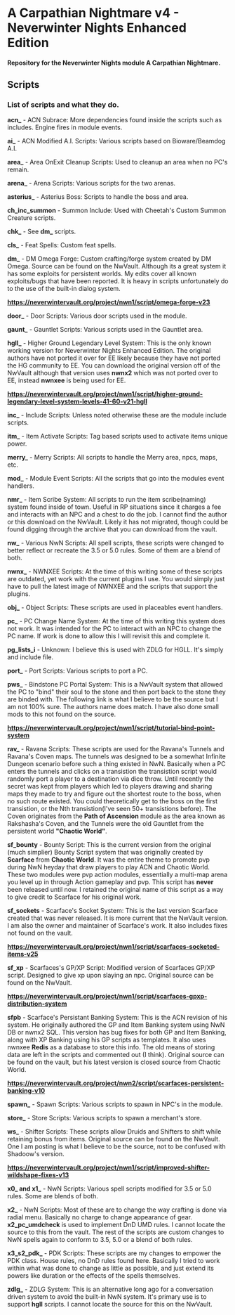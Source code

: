 # A Carpathian Nightmare v4 - Neverwinter Nights Enhanced Edition

#### Repository for the Neverwinter Nights module A Carpathian Nightmare.

## Scripts
### List of scripts and what they do.


**acn_** - ACN Subrace: More dependencies found inside the scripts such as includes.  Engine fires in module events.

**ai_** - ACN Modified A.I. Scripts: Various scripts based on Bioware/Beamdog A.I.

**area_** - Area OnExit Cleanup Scripts:  Used to cleanup an area when no PC's remain.

**arena_** - Arena Scripts:  Various scripts for the two arenas.

**asterius_** - Asterius Boss:  Scripts to handle the boss and area.

**ch_inc_summon** - Summon Include:  Used with Cheetah's Custom Summon Creature scripts.

**chk_** - See **dm_** scripts.

**cls_** - Feat Spells:  Custom feat spells.

**dm_** - DM Omega Forge:  Custom crafting/forge system created by DM Omega.  Source can be found on the NwVault.  Although its a great system it has some exploits for persistent worlds.  My edits cover all known exploits/bugs that have been reported.  It is heavy in scripts unfortunately do to the use of the built-in dialog system.

**https://neverwintervault.org/project/nwn1/script/omega-forge-v23**

**door_** - Door Scripts:  Various door scripts used in the module.

**gaunt_** - Gauntlet Scripts:  Various scripts used in the Gauntlet area.

**hgll_** - Higher Ground Legendary Level System:  This is the only known working version for Neverwinter Nights Enhanced Edition.  The original authors have not ported it over for EE likely because they have not ported the HG community to EE.  You can download the original version off of the NwVault although that version uses **nwnx2** which was not ported over to EE, instead **nwnxee** is being used for EE.

**https://neverwintervault.org/project/nwn1/script/higher-ground-legendary-level-system-levels-41-60-v21-hgll**

**inc_** - Include Scripts:  Unless noted otherwise these are the module include scripts.

**itm_** - Item Activate Scripts:  Tag based scripts used to activate items unique power.

**merry_** - Merry Scripts:  All scripts to handle the Merry area, npcs, maps, etc.

**mod_** - Module Event Scripts:  All the scripts that go into the modules event handlers.

**nmr_** - Item Scribe System:  All scripts to run the item scribe(naming) system found inside of town.  Useful in RP situations since it charges a fee and interacts with an NPC and a chest to do the job.  I cannot find the author or this download on the NwVault.  Likely it has not migrated, though could be found digging through the archive that you can download from the vault.

**nw_** - Various NwN Scripts:  All spell scripts, these scripts were changed to better reflect or recreate the 3.5 or 5.0 rules.  Some of them are a blend of both.

**nwnx_** - NWNXEE Scripts:  At the time of this writing some of these scripts are outdated, yet work with the current plugins I use.  You would simply just have to pull the latest image of NWNXEE and the scripts that support the plugins.

**obj_** - Object Scripts:  These scripts are used in placeables event handlers.

**pc_** - PC Change Name System:  At the time of this writing this system does not work.  It was intended for the PC to interact with an NPC to change the PC name.  If work is done to allow this I will revisit this and complete it.

**pg_lists_i** - Unknown:  I believe this is used with ZDLG for HGLL.  It's simply and include file.

**port_** - Port Scripts:  Various scripts to port a PC.

**pws_** - Bindstone PC Portal System:  This is a NwVault system that allowed the PC to "bind" their soul to the stone and then port back to the stone they are binded with.  The following link is what I believe to be the source but I am not 100% sure.  The authors name does match.  I have also done small mods to this not found on the source.

**https://neverwintervault.org/project/nwn1/script/tutorial-bind-point-system**

**rav_** - Ravana Scripts:  These scripts are used for the Ravana's Tunnels and Ravana's Coven maps.  The tunnels was designed to be a somewhat Infinite Dungeon scenario before such a thing existed in NwN.  Basically when a PC enters the tunnels and clicks on a transistion the transistion script would randomly port a player to a destination via dice throw.  Until recently the secret was kept from players which led to players drawing and sharing maps they made to try and figure out the shortest route to the boss, when no such route existed.  You could theoretically get to the boss on the first transistion, or the Nth transistion(I've seen 50+ transistions before).  The Coven originates from the **Path of Ascension** module as the area known as Rakshasha's Coven, and the Tunnels were the old Gauntlet from the persistent world **"Chaotic World"**.

**sf_bounty** - Bounty Script:  This is the current version from the original (much simplier) Bounty Script system that was originally created by **Scarface** from **Chaotic World**.  It was the entire theme to promote pvp during NwN heyday that draw players to play ACN and Chaotic World.  These two modules were pvp action modules, essentially a multi-map arena you level up in through Action gameplay and pvp.  This script has **never** been released until now.  I retained the original name of this script as a way to give credit to Scarface for his original work.

**sf_sockets** - Scarface's Socket System:  This is the last version Scarface created that was never released.  It is more current that the NwVault version.  I am also the owner and maintainer of Scarface's work.  It also includes fixes not found on the vault.

**https://neverwintervault.org/project/nwn1/script/scarfaces-socketed-items-v25**

**sf_xp** - Scarfaces's GP/XP Script:  Modified version of Scarfaces GP/XP script.  Designed to give xp upon slaying an npc.  Original source can be found on the NwVault.

**https://neverwintervault.org/project/nwn1/script/scarfaces-gpxp-distribution-system**

**sfpb** - Scarface's Persistant Banking System:  This is the ACN revision of his system.  He originally authored the GP and Item Banking system using NwN DB or nwnx2 SQL.  This version has bug fixes for both GP and Item Banking, along with XP Banking using his GP scripts as templates.  It also uses nwnxee **Redis** as a database to store this info.  The old means of storing data are left in the scripts and commented out (I think).  Original source can be found on the vault, but his latest version is closed source from Chaotic World.

**https://neverwintervault.org/project/nwn2/script/scarfaces-persistent-banking-v10**

**spawn_** - Spawn Scripts:  Various scripts to spawn in NPC's in the module.

**store_** - Store Scripts:  Various scripts to spawn a merchant's store.

**ws_** - Shifter Scripts:  These scripts allow Druids and Shifters to shift while retaining bonus from items.  Original source can be found on the NwVault.  One I am posting is what I believe to be the source, not to be confused with Shadoow's version.

**https://neverwintervault.org/project/nwn1/script/improved-shifter-wildshape-fixes-v13**

**x0_ and x1_** - NwN Scripts:  Various spell scripts modified for 3.5 or 5.0 rules.  Some are blends of both.  

**x2_** - NwN Scripts:  Most of these are to change the way crafting is done via radial menu.  Basically no charge to change appearance of gear.  **x2_pc_umdcheck** is used to implement DnD UMD rules.  I cannot locate the source to this from the vault.  The rest of the scripts are custom changes to NwN spells again to conform to 3.5, 5.0 or a blend of both rules.

**x3_s2_pdk_** - PDK Scripts:  These scripts are my changes to empower the PDK class.  House rules, no DnD rules found here.  Basically I tried to work within what was done to change as little as possible, and just extend its powers like duration or the effects of the spells themselves.

**zdlg_** - ZDLG System:  This is an alternative long ago for a conversation driven system to avoid the built-in NwN system.  It's primary use is to support **hgll** scripts.  I cannot locate the source for this on the NwVault.
